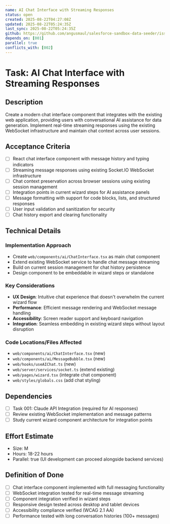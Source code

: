 ```yaml
---
name: AI Chat Interface with Streaming Responses
status: open
created: 2025-08-22T04:27:08Z
updated: 2025-08-22T05:24:35Z
last_sync: 2025-08-22T05:24:35Z
github: https://github.com/angusmaul/salesforce-sandbox-data-seeder/issues/6
depends_on: [001]
parallel: true
conflicts_with: [002]
---
```


# Task: AI Chat Interface with Streaming Responses

## Description
Create a modern chat interface component that integrates with the existing web application, providing users with conversational AI assistance for data generation. Implement real-time streaming responses using the existing WebSocket infrastructure and maintain chat context across user sessions.

## Acceptance Criteria
- [ ] React chat interface component with message history and typing indicators
- [ ] Streaming message responses using existing Socket.IO WebSocket infrastructure
- [ ] Chat context preservation across browser sessions using existing session management
- [ ] Integration points in current wizard steps for AI assistance panels
- [ ] Message formatting with support for code blocks, lists, and structured responses
- [ ] User input validation and sanitization for security
- [ ] Chat history export and clearing functionality

## Technical Details

### Implementation Approach
- Create `web/components/ai/ChatInterface.tsx` as main chat component
- Extend existing WebSocket service to handle chat message streaming
- Build on current session management for chat history persistence
- Design component to be embeddable in wizard steps or standalone

### Key Considerations
- **UX Design**: Intuitive chat experience that doesn't overwhelm the current wizard flow
- **Performance**: Efficient message rendering and WebSocket message handling
- **Accessibility**: Screen reader support and keyboard navigation
- **Integration**: Seamless embedding in existing wizard steps without layout disruption

### Code Locations/Files Affected
- `web/components/ai/ChatInterface.tsx` (new)
- `web/components/ai/MessageBubble.tsx` (new)
- `web/hooks/useAIChat.ts` (new)
- `web/server/services/socket.ts` (extend existing)
- `web/pages/wizard.tsx` (integrate chat component)
- `web/styles/globals.css` (add chat styling)

## Dependencies
- [ ] Task 001: Claude API Integration (required for AI responses)
- [ ] Review existing WebSocket implementation and message patterns
- [ ] Study current wizard component architecture for integration points

## Effort Estimate
- Size: M
- Hours: 18-22 hours
- Parallel: true (UI development can proceed alongside backend services)

## Definition of Done
- [ ] Chat interface component implemented with full messaging functionality
- [ ] WebSocket integration tested for real-time message streaming
- [ ] Component integration verified in wizard steps
- [ ] Responsive design tested across desktop and tablet devices
- [ ] Accessibility compliance verified (WCAG 2.1 AA)
- [ ] Performance tested with long conversation histories (100+ messages)